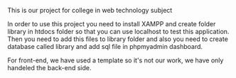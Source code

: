 This is our project for college in web technology subject

In order to use this project you need to install XAMPP and create folder library in htdocs folder so that you can use localhost to test this application.
Then you need to add this files to library folder and also you need to create database called library and add sql file in phpmyadmin dashboard.

For front-end, we have used a template so it's not our work, we have only handeled the back-end side.
